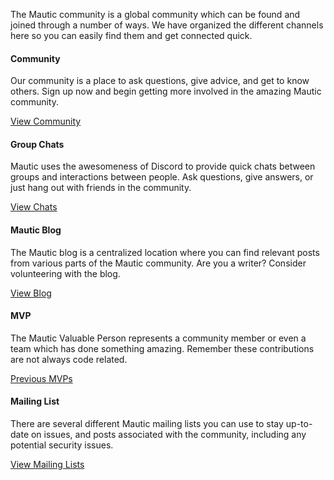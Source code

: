 The Mautic community is a global community which can be found and joined through a number of ways. We have organized the different channels here so you can easily find them and get connected quick.   

     
#### Community
  Our community is a place to ask questions, give advice, and get to know others. Sign up now and begin getting more involved in the amazing Mautic community.   

[View Community](/community)  

         
#### Group Chats
 Mautic uses the awesomeness of Discord to provide quick chats between groups and interactions between people. Ask questions, give answers, or just hang out with friends in the community.   

 [View Chats](https://discord.gg/mautic)  

      
#### Mautic Blog
  The Mautic blog is a centralized location where you can find relevant posts from various parts of the Mautic community. Are you a writer? Consider volunteering with the blog.   

 [View Blog](/blog)  

        
#### MVP
  The Mautic Valuable Person represents a community member or even a team which has done something amazing. Remember these contributions are not always code related.  

 [Previous MVPs](#)  

      
#### Mailing List
  There are several different Mautic mailing lists you can use to stay up-to-date on issues, and posts associated with the community, including any potential security issues.  

 [View Mailing Lists](get-involved/mailing-lists)